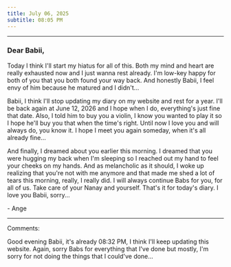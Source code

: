 ```yaml
---
title: July 06, 2025
subtitle: 08:05 PM
---
```

---

### Dear Babii,

Today I think I'll start my hiatus for all of this. Both my mind and heart are really exhausted now and I just wanna rest already. I'm low-key happy for both of you that you both found your way back. And honestly Babii, I feel envy of him because he matured and I didn't...

Babii, I think I'll stop updating my diary on my website and rest for a year. I'll be back again at June 12, 2026 and I hope when I do, everything's just fine that date. Also, I told him to buy you a violin, I know you wanted to play it so I hope he'll buy you that when the time's right. Until now I love you and will always do, you know it. I hope I meet you again someday, when it's all already fine...

And finally, I dreamed about you earlier this morning. I dreamed that you were hugging my back when I'm sleeping so I reached out my hand to feel your cheeks on my hands. And as melancholic as it should, I woke up realizing that you're not with me anymore and that made me shed a lot of tears this morning, really, I really did. I will always continue Babs for you, for all of us. Take care of your Nanay and yourself. That's it for today's diary. I love you Babii, sorry...

\- Ange

---

Comments:

Good evening Babii, it's already 08:32 PM, I think I'll keep updating this website. Again, sorry Babs for everything that I've done but mostly, I'm sorry for not doing the things that I could've done...
